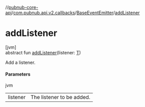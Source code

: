 //[pubnub-core-api](../../../index.md)/[com.pubnub.api.v2.callbacks](../index.md)/[BaseEventEmitter](index.md)/[addListener](add-listener.md)

# addListener

[jvm]\
abstract fun [addListener](add-listener.md)(listener: [T](index.md))

Add a listener.

#### Parameters

jvm

| | |
|---|---|
| listener | The listener to be added. |

